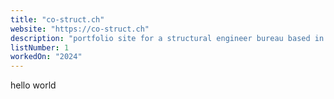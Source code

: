 ```yaml
---
title: "co-struct.ch"
website: "https://co-struct.ch"
description: "portfolio site for a structural engineer bureau based in zurich"
listNumber: 1
workedOn: "2024"
---
```


hello world
